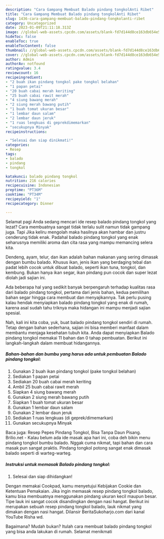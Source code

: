 ```yaml
---
description: "Cara Gampang Membuat Balado pindang tongkolAnti Ribet"
title: "Cara Gampang Membuat Balado pindang tongkolAnti Ribet"
slug: 1436-cara-gampang-membuat-balado-pindang-tongkolanti-ribet
category: Uncategorized
date: 2023-01-09T21:11:18.313Z
image: //global-web-assets.cpcdn.com/assets/blank-fd7d144d8ce163db654e5a02c40b08a2775adb7897d16e4062681dc7e1b2800f.png
hideToc: false
enableToc: true
enableTocContent: false
thumbnail: //global-web-assets.cpcdn.com/assets/blank-fd7d144d8ce163db654e5a02c40b08a2775adb7897d16e4062681dc7e1b2800f.png
cover: //global-web-assets.cpcdn.com/assets/blank-fd7d144d8ce163db654e5a02c40b08a2775adb7897d16e4062681dc7e1b2800f.png
author: Admin
authorAv: notfound
ratingvalue: 3.4
reviewcount: 16
recipeingredient:
- "2 buah ikan pindang tongkol pake tongkol belahan"
- "1 papan petai"
- "20 buah cabai merah keriting"
- "25 buah cabai rawit merah"
- "4 siung bawang merah"
- "2 siung merah bawang putih"
- "1 buah tomat ukuran besar"
- "1 lembar daun salam"
- "2 lembar daun jeruk"
- "1 ruas lengkuas di geprekdimemarkan"
- "secukupnya Minyak"
recipeinstructions:

- "Selesai dan siap dinikmati!"
categories:
- Resep
tags:
- balado
- pindang
- tongkol

katakunci: balado pindang tongkol 
nutrition: 216 calories
recipecuisine: Indonesian
preptime: "PT36M"
cooktime: "PT34M"
recipeyield: "1"
recipecategory: Dinner

---
```



Selamat pagi Anda sedang mencari ide resep balado pindang tongkol yang lezat? Cara membuatnya sangat tidak terlalu sulit namun tidak gampang juga. Tapi Jika keliru mengolah maka hasilnya akan hambar dan justru cenderung tidak enak. Padahal balado pindang tongkol yang enak seharusnya memiliki aroma dan cita rasa yang mampu memancing selera kita.


Dendeng, ayam, telur, dan ikan adalah bahan makanan yang sering dimasak dengan bumbu balado. Khusus ikan, jenis ikan yang berdaging tebal dan padat lebih cocok untuk dibuat balado, seperti ikan tuna, tongkol, dan kembung. Bukan hanya ikan segar, ikan pindang pun cocok dan super lezat diolah jadi sajian ini.

Ada beberapa hal yang sedikit banyak berpengaruh terhadap kualitas rasa dari balado pindang tongkol, pertama dari jenis bahan, kedua pemilihan bahan segar hingga cara membuat dan menyajikannya. Tak perlu pusing kalau hendak menyiapkan balado pindang tongkol yang enak di rumah, karena asal sudah tahu triknya maka hidangan ini mampu menjadi sajian spesial.


Nah, kali ini kita coba, yuk, buat balado pindang tongkol sendiri di rumah. Tetap dengan bahan sederhana, sajian ini bisa memberi manfaat dalam membantu menjaga kesehatan tubuh kita. Anda dapat menyiapkan Balado pindang tongkol memakai 11 bahan dan 0 tahap pembuatan. Berikut ini langkah-langkah dalam membuat hidangannya.

<!--inarticleads1-->

##### Bahan-bahan dan bumbu yang harus ada untuk pembuatan Balado pindang tongkol:

1. Gunakan 2 buah ikan pindang tongkol (pake tongkol belahan)
1. Sediakan 1 papan petai
1. Sediakan 20 buah cabai merah keriting
1. Ambil 25 buah cabai rawit merah
1. Siapkan 4 siung bawang merah
1. Gunakan 2 siung merah bawang putih
1. Siapkan 1 buah tomat ukuran besar
1. Gunakan 1 lembar daun salam
1. Gunakan 2 lembar daun jeruk
1. Sediakan 1 ruas lengkuas (di geprek/dimemarkan)
1. Gunakan secukupnya Minyak


Baca juga: Resep Pepes Pindang Tongkol, Bisa Tanpa Daun Pisang. Brilio.net - Kalau belum ada ide masak apa hari ini, coba deh bikin menu pindang tongkol bumbu balado. Nggak cuma nikmat, tapi bahan dan cara masak pun sangat praktis. Pindang tongkol potong sangat enak dimasak balado seperti di warteg-warteg. 

<!--inarticleads2-->

##### Instruksi untuk memasak Balado pindang tongkol:


1. Selesai dan siap dihidangkan!

Dengan memakai Cookpad, kamu menyetujui Kebijakan Cookie dan Ketentuan Pemakaian. Jika ingin memasak resep pindang tongkol balado, kamu bisa membuatnya menggunakan pindang ukuran kecil maupun besar. Tipe lauk ini sangat cocok disandingkan dengan nasi hangat. Berikut ini merupakan sebuah resep pindang tongkol balado, lauk nikmat yang dimakan dengan nasi hangat. Dilansir BeritaSukoharjo.com dari kanal YouTube Risha wd. 

Bagaimana? Mudah bukan? Itulah cara membuat balado pindang tongkol yang bisa anda lakukan di rumah. Selamat menikmati
